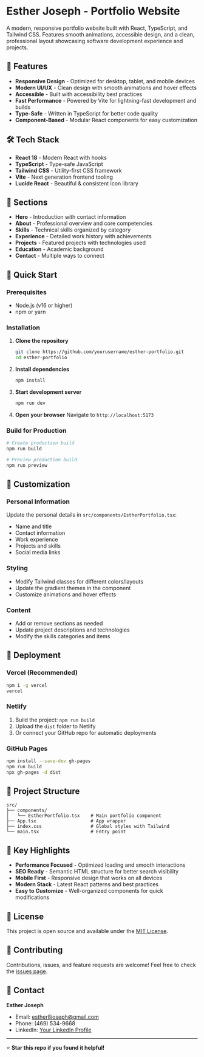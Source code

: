 # Esther Joseph - Portfolio Website

A modern, responsive portfolio website built with React, TypeScript, and Tailwind CSS. Features smooth animations, accessible design, and a clean, professional layout showcasing software development experience and projects.

## 🚀 Features

- **Responsive Design** - Optimized for desktop, tablet, and mobile devices
- **Modern UI/UX** - Clean design with smooth animations and hover effects
- **Accessible** - Built with accessibility best practices
- **Fast Performance** - Powered by Vite for lightning-fast development and builds
- **Type-Safe** - Written in TypeScript for better code quality
- **Component-Based** - Modular React components for easy customization

## 🛠️ Tech Stack

- **React 18** - Modern React with hooks
- **TypeScript** - Type-safe JavaScript
- **Tailwind CSS** - Utility-first CSS framework
- **Vite** - Next generation frontend tooling
- **Lucide React** - Beautiful & consistent icon library

## 📱 Sections

- **Hero** - Introduction with contact information
- **About** - Professional overview and core competencies
- **Skills** - Technical skills organized by category
- **Experience** - Detailed work history with achievements
- **Projects** - Featured projects with technologies used
- **Education** - Academic background
- **Contact** - Multiple ways to connect

## 🚀 Quick Start

### Prerequisites
- Node.js (v16 or higher)
- npm or yarn

### Installation

1. **Clone the repository**
   ```bash
   git clone https://github.com/yourusername/esther-portfolio.git
   cd esther-portfolio
   ```

2. **Install dependencies**
   ```bash
   npm install
   ```

3. **Start development server**
   ```bash
   npm run dev
   ```

4. **Open your browser**
   Navigate to `http://localhost:5173`

### Build for Production

```bash
# Create production build
npm run build

# Preview production build
npm run preview
```

## 🎨 Customization

### Personal Information
Update the personal details in `src/components/EstherPortfolio.tsx`:
- Name and title
- Contact information
- Work experience
- Projects and skills
- Social media links

### Styling
- Modify Tailwind classes for different colors/layouts
- Update the gradient themes in the component
- Customize animations and hover effects

### Content
- Add or remove sections as needed
- Update project descriptions and technologies
- Modify the skills categories and items

## 🚀 Deployment

### Vercel (Recommended)
```bash
npm i -g vercel
vercel
```

### Netlify
1. Build the project: `npm run build`
2. Upload the `dist` folder to Netlify
3. Or connect your GitHub repo for automatic deployments

### GitHub Pages
```bash
npm install --save-dev gh-pages
npm run build
npx gh-pages -d dist
```

## 📁 Project Structure

```
src/
├── components/
│   └── EstherPortfolio.tsx    # Main portfolio component
├── App.tsx                    # App wrapper
├── index.css                  # Global styles with Tailwind
└── main.tsx                   # Entry point
```

## 🎯 Key Highlights

- **Performance Focused** - Optimized loading and smooth interactions
- **SEO Ready** - Semantic HTML structure for better search visibility
- **Mobile First** - Responsive design that works on all devices
- **Modern Stack** - Latest React patterns and best practices
- **Easy to Customize** - Well-organized components for quick modifications

## 📄 License

This project is open source and available under the [MIT License](LICENSE).

## 🤝 Contributing

Contributions, issues, and feature requests are welcome! Feel free to check the [issues page](../../issues).

## 📧 Contact

**Esther Joseph**
- Email: esther8joseph@gmail.com
- Phone: (469) 534-9668
- LinkedIn: [Your LinkedIn Profile](https://linkedin.com/in/your-profile)

---

⭐ **Star this repo if you found it helpful!**

